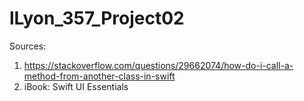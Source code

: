 # lLyon_357_Project02

Sources:
1) https://stackoverflow.com/questions/29662074/how-do-i-call-a-method-from-another-class-in-swift
2) iBook: Swift UI Essentials 
